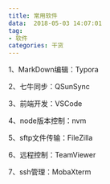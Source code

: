 ```yaml
---
title: 常用软件
data:  2018-05-03 14:07:01
tag:
- 软件
categories: 干货
---
```


1、MarkDown编辑：Typora

2、七牛同步：QSunSync

3、前端开发：VSCode

4、node版本控制：nvm

5、sftp文件传输：FileZilla

6、远程控制：TeamViewer

7、ssh管理：MobaXterm

